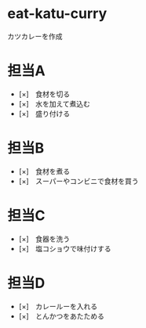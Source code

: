 # eat-katu-curry
カツカレーを作成
# 担当A
- [×]　食材を切る
- [×]　水を加えて煮込む
- [×]　盛り付ける
# 担当B
- [×]　食材を煮る
- [×]　スーパーやコンビニで食材を買う
# 担当C
- [×]　食器を洗う
- [×]　塩コショウで味付けする
# 担当D
- [×]　カレールーを入れる
- [×]　とんかつをあたためる